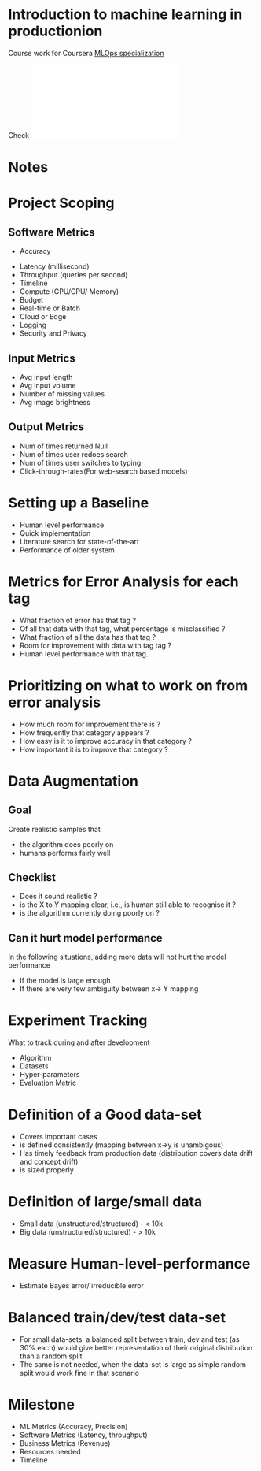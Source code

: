 # Introduction to machine learning in productionion

Course work for Coursera [MLOps specialization](https://www.coursera.org/learn/introduction-to-machine-learning-in-production)

Check ![References](Reference.md)

# Notes

# Project Scoping

## Software Metrics

* Accuracy

- Latency (millisecond)
- Throughput (queries per second)
- Timeline
- Compute (GPU/CPU/ Memory)
- Budget
- Real-time or Batch
- Cloud or Edge
- Logging
- Security and Privacy

## Input Metrics

- Avg input length
- Avg input volume
- Number of missing values
- Avg image brightness

## Output Metrics

- Num of times returned Null
- Num of times user redoes search
- Num of times user switches to typing
- Click-through-rates(For web-search based models)

# Setting up a Baseline

- Human level performance
- Quick implementation
- Literature search for state-of-the-art
- Performance of older system

# Metrics for Error Analysis for each tag

- What fraction of error has that tag ?
- Of all that data with that tag, what percentage is misclassified ?
- What fraction of all the data has that tag ?
- Room for improvement with data with tag tag ?
- Human level performance with that tag.

# Prioritizing on what to work on from error analysis

- How much room for improvement there is ?
- How frequently that category appears ?
- How easy is it to improve accuracy in that category ?
- How important it is to improve that category ?

# Data Augmentation

## Goal

Create realistic samples that

- the algorithm does poorly on
- humans performs fairly well

## Checklist

- Does it sound realistic ?
- is the X to Y mapping clear, i.e., is human still able to recognise  it ?
- is the algorithm currently doing poorly on ?

## Can it hurt model performance

In the following situations, adding more data will not hurt the model performance

- If the model is large enough
- If there are very few ambiguity between x→ Y mapping

# Experiment Tracking

What to track during and after development

- Algorithm
- Datasets
- Hyper-parameters
- Evaluation Metric

# Definition of a Good data-set

- Covers important cases
- is defined consistently (mapping between x→y is unambigous)
- Has timely feedback from production data (distribution covers data drift and concept drift)
- is sized properly

# Definition of large/small data

- Small data (unstructured/structured) - < 10k
- Big data (unstructured/structured) - > 10k

# Measure Human-level-performance

- Estimate Bayes error/ irreducible error

# Balanced train/dev/test data-set

- For small data-sets, a balanced split between train, dev and test (as 30% each) would give better representation of their original distribution than a random split
- The same is not needed, when the data-set is large as simple random split would work fine in that scenario

# Milestone

- ML Metrics (Accuracy, Precision)
- Software Metrics (Latency, throughput)
- Business Metrics (Revenue)
- Resources needed
- Timeline
